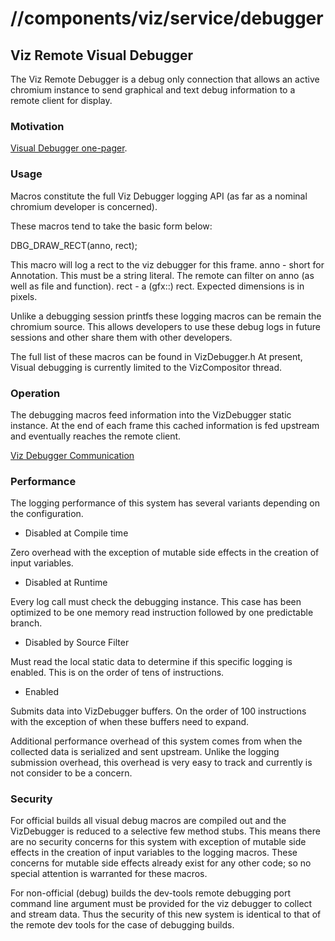 # //components/viz/service/debugger

## Viz Remote Visual Debugger

The Viz Remote Debugger is a debug only connection that allows an active chromium instance to send graphical and text debug information to a remote client for display.

### Motivation
[Visual Debugger one-pager](https://docs.google.com/document/d/1s2OLZcUrUxXRxOD8nR4giNRnCQZcdtXBp4DUI_Fb2GU/edit?usp=sharing).


### Usage
Macros constitute the full Viz Debugger logging API  (as far as a nominal chromium developer is concerned).

These macros tend to take the basic form below:

DBG_DRAW_RECT(anno, rect);

This macro will log a rect to the viz debugger for this frame.
anno - short for Annotation. This must be a string literal. The remote can filter on anno (as well as file and function).
rect - a (gfx::) rect. Expected dimensions is in pixels.

Unlike a debugging session printfs these logging macros can be remain the chromium source. This allows developers to use these debug logs in future sessions and other share them with other developers.


The full list of these macros can be found in VizDebugger.h
At present, Visual debugging is currently limited to the VizCompositor thread.


### Operation
The debugging macros feed information into the VizDebugger static instance. At the end of each frame this cached information is fed upstream and eventually reaches the remote client.

[Viz Debugger Communication](https://docs.google.com/drawings/d/11zqorcaRuyGx7W2AdL-7hSQJG0wknm0-RDkZSyobmy4/edit?usp=sharing)


### Performance
The logging performance of this system has several variants depending on the configuration.

* Disabled at Compile time

 Zero overhead with the exception of mutable side effects in the creation of input variables.

* Disabled at Runtime

 Every log call must check the debugging instance. This case has been optimized to be one memory read instruction followed by one predictable branch.

* Disabled by Source Filter

 Must read the local static data to determine if this specific logging is enabled. This is on the order of tens of instructions.

* Enabled

 Submits data into VizDebugger buffers. On the order of 100 instructions with the exception of when these buffers need to expand.


Additional performance overhead of this system comes from when the collected data is serialized and sent upstream. Unlike the logging submission overhead, this overhead is very easy to track and currently is not consider to be a concern.


### Security

For official builds all visual debug macros are compiled out and the VizDebugger is reduced to a selective few method stubs. This means there are no security concerns for this system with exception of mutable side effects in the creation of input variables to the logging macros. These concerns for mutable side effects already exist for any other code; so no special attention is warranted for these macros.

For non-official (debug) builds the dev-tools remote debugging port command line argument must be provided for the viz debugger to collect and stream data. Thus the security of this new system is identical to that of the remote dev tools for the case of debugging builds.
